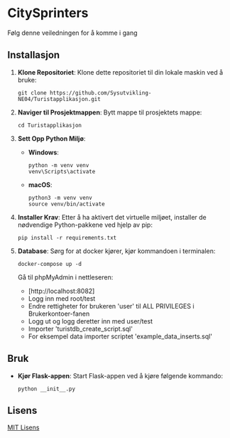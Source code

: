 # CitySprinters

Følg denne veiledningen for å komme i gang

## Installasjon

1. **Klone Repositoriet**: Klone dette repositoriet til din lokale maskin ved å bruke:

    ```
    git clone https://github.com/Sysutvikling-NE04/Turistapplikasjon.git
    ```

2. **Naviger til Prosjektmappen**: Bytt mappe til prosjektets mappe:

    ```
    cd Turistapplikasjon
    ```

3. **Sett Opp Python Miljø**:

    - **Windows**:

        ```
        python -m venv venv
        venv\Scripts\activate
        ```

    - **macOS**:
        ```
        python3 -m venv venv
        source venv/bin/activate
        ```

4. **Installer Krav**: Etter å ha aktivert det virtuelle miljøet, installer de nødvendige Python-pakkene ved hjelp av pip:

    ```
    pip install -r requirements.txt
    ```
5. **Database**: Sørg for at docker kjører, kjør kommandoen i terminalen:
    ```
    docker-compose up -d
    ```
    Gå til phpMyAdmin i nettleseren: 
    - [http://localhost:8082]
    - Logg inn med root/test
    - Endre rettigheter for brukeren 'user' til ALL PRIVILEGES i Brukerkontoer-fanen
    - Logg ut og logg deretter inn med user/test
    - Importer 'turistdb_create_script.sql'
    - For eksempel data importer scriptet 'example_data_inserts.sql'

## Bruk

- **Kjør Flask-appen**: Start Flask-appen ved å kjøre følgende kommando:

    ```
    python __init__.py
    ```

## Lisens

[MIT Lisens](LICENSE)

